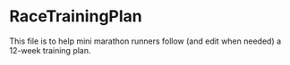 # RaceTrainingPlan
This file is to help mini marathon runners follow (and edit when needed) a 12-week training plan.
